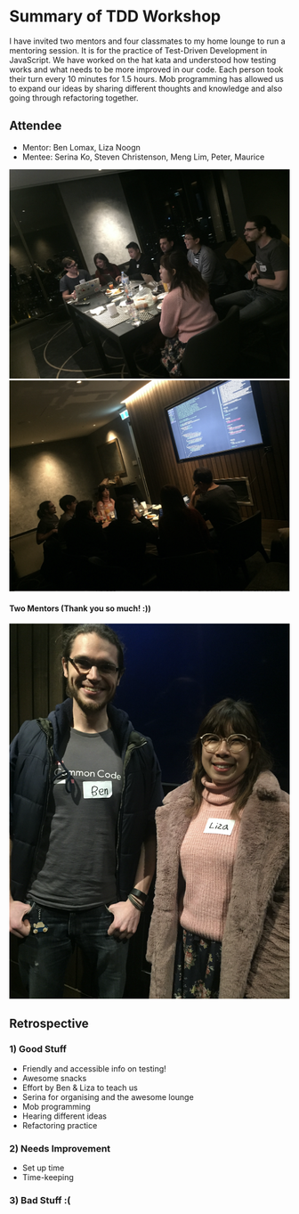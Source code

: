 # Summary of TDD Workshop

I have invited two mentors and four classmates to my home lounge to run a mentoring session. It is for the practice of Test-Driven Development in JavaScript. We have worked on the hat kata and understood how testing works and what needs to be more improved in our code. Each person took their turn every 10 minutes for 1.5 hours. Mob programming has allowed us to expand our ideas by sharing different thoughts and knowledge and also going through refactoring together. 

## Attendee 
* Mentor: Ben Lomax, Liza Noogn
* Mentee: Serina Ko, Steven Christenson, Meng Lim, Peter, Maurice 

![1](1.png)
![2](2.png)

#### Two Mentors (Thank you so much! :))
![3](3.png)

## Retrospective

### 1) Good Stuff
* Friendly and accessible info on testing!
* Awesome snacks
* Effort by Ben & Liza to teach us
* Serina for organising and the awesome lounge
* Mob programming
* Hearing different ideas
* Refactoring practice

### 2) Needs Improvement
* Set up time
* Time-keeping

### 3) Bad Stuff :(
